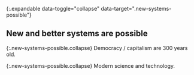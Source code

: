 {:.expandable data-toggle="collapse" data-target=".new-systems-possible"}
## New and better systems are possible

{:.new-systems-possible.collapse}
Democracy / capitalism are 300 years old.

{:.new-systems-possible.collapse}
Modern science and technology.
